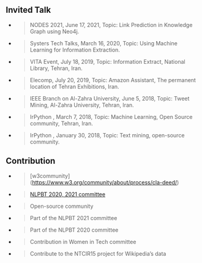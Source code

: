 ## Invited Talk
- > NODES 2021, June 17, 2021, Topic: Link Prediction in Knowledge Graph using Neo4j.
- > Systers Tech Talks, March 16, 2020, Topic: Using Machine Learning  for Information Extraction.
- > VITA Event, July 18, 2019, Topic: Information Extract, National Library, Tehran, Iran.
- > Elecomp, July 20, 2019, Topic: Amazon Assistant, The permanent location of Tehran Exhibitions, Iran.
- > IEEE Branch on Al-Zahra University, June 5, 2018, Topic: Tweet Mining, Al-Zahra University, Tehran, Iran.
- > IrPython , March 7, 2018, Topic: Machine Learning, Open Source community, Tehran, Iran.
- > IrPython , January 30, 2018, Topic: Text mining, open-source community.





## Contribution 
- > [w3community] (https://www.w3.org/community/about/process/cla-deed/)
- > [NLPBT 2020, 2021 committee](https://sites.google.com/view/nlpbt-2021)
- > Open-source community
- > Part of the  NLPBT 2021 committee 
- > Part of the  NLPBT 2020 committee
- > Contribution in Women in Tech committee
- > Contribute to the NTCIR15 project for Wikipedia’s data


